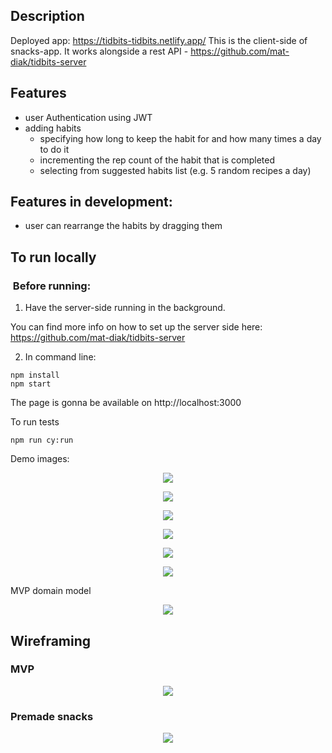 ## Description

Deployed app: https://tidbits-tidbits.netlify.app/
This is the client-side of snacks-app. It works alongside a rest API - https://github.com/mat-diak/tidbits-server

## Features

- user Authentication using JWT
- adding habits
  - specifying how long to keep the habit for and how many times a day to do it
  - incrementing the rep count of the habit that is completed
  - selecting from suggested habits list (e.g. 5 random recipes a day)

## Features in development:

- user can rearrange the habits by dragging them

## To run locally

###  Before running:

1. Have the server-side running in the background.

You can find more info on how to set up the server side here: https://github.com/mat-diak/tidbits-server

2. In command line:

```
npm install
npm start
```

The page is gonna be available on
http://localhost:3000

To run tests

```
npm run cy:run
```

Demo images:

<p style="text-align: center">
  <img src="https://i.imgur.com/QJ5jqJL.png">
</p>

<p style="text-align: center">
  <img src="https://i.imgur.com/Vr4e6yz.png">
</p>

<p style="text-align: center">
  <img src="https://i.imgur.com/WHgIfJ6.png">
</p>

<p style="text-align: center">
  <img src="https://i.imgur.com/hyN5OHC.png">
</p>

<p style="text-align: center">
  <img src="https://i.imgur.com/MWp7LdN.png">
</p>

<p style="text-align: center">
  <img src="https://i.imgur.com/I1MTF1g.png">
</p>

MVP domain model

<p style="text-align: center">
  <img src="https://i.imgur.com/hJGuyFs.png">
</p>

## Wireframing

### MVP

<p style="text-align: center">
  <img src="https://i.imgur.com/kYopD3o.png">
</p>

### Premade snacks

<p style="text-align: center">
  <img src="https://i.imgur.com/jb9aPvo.png">
</p>
